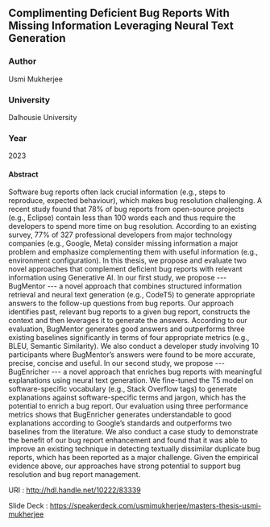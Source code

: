 ## Complimenting Deficient Bug Reports With Missing Information Leveraging Neural Text Generation

### Author
Usmi Mukherjee

### University 
Dalhousie University

### Year
2023

#### Abstract
Software bug reports often lack crucial information (e.g., steps to reproduce, expected behaviour), which makes bug resolution challenging. A recent study found that 78% of bug reports from open-source projects (e.g., Eclipse) contain less than 100 words each and thus require the developers to spend more time on bug resolution. According to an existing survey, 77% of 327 professional developers from major technology companies (e.g., Google, Meta) consider missing information a major problem and emphasize complementing them with useful information (e.g., environment configuration). In this thesis, we propose and evaluate two novel approaches that complement deficient bug reports with relevant information using Generative AI. In our first study, we propose --- BugMentor --- a novel approach that combines structured information retrieval and neural text generation (e.g., CodeT5) to generate appropriate answers to the follow-up questions from bug reports. Our approach identifies past, relevant bug reports to a given bug report, constructs the context and then leverages it to generate the answers. According to our evaluation, BugMentor generates good answers and outperforms three existing baselines significantly in terms of four appropriate metrics (e.g., BLEU, Semantic Similarity). We also conduct a developer study involving 10 participants where BugMentor’s answers were found to be more accurate, precise, concise and useful. In our second study, we propose --- BugEnricher --- a novel approach that enriches bug reports with meaningful explanations using neural text generation. We fine-tuned the T5 model on software-specific vocabulary (e.g., Stack Overflow tags) to generate explanations against software-specific terms and jargon, which has the potential to enrich a bug report. Our evaluation using three performance metrics shows that BugEnricher generates understandable to good explanations according to Google’s standards and outperforms two baselines from the literature. We also conduct a case study to demonstrate the benefit of our bug report enhancement and found that it was able to improve an existing technique in detecting textually dissimilar duplicate bug reports, which has been reported as a major challenge. Given the empirical evidence above, our approaches have strong potential to support bug resolution and bug report management.


URI : http://hdl.handle.net/10222/83339

Slide Deck : https://speakerdeck.com/usmimukherjee/masters-thesis-usmi-mukherjee
